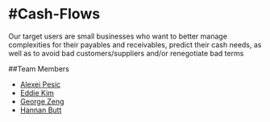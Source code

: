 #Cash-Flows
=======
Our target users are small businesses who want to better manage complexities for their payables and receivables, predict their cash needs, as well as to avoid bad customers/suppliers and/or renegotiate bad terms

##Team Members
- [Alexei Pesic](https://github.com/apesic)
- [Eddie Kim](https://github.com/eddiekimosabe)
- [George Zeng](https://github.com/georgexzeng)
- [Hannan Butt](https://github.com/hab278)
